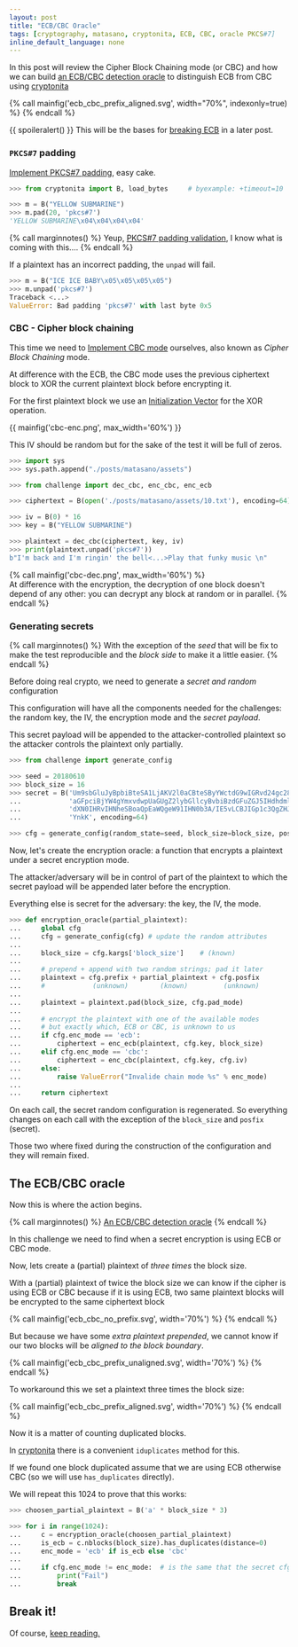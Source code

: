 ```yaml
---
layout: post
title: "ECB/CBC Oracle"
tags: [cryptography, matasano, cryptonita, ECB, CBC, oracle PKCS#7]
inline_default_language: none
---
```


In this post will review the Cipher Block Chaining mode (or CBC)
and how we can build
[an ECB/CBC detection oracle](https://cryptopals.com/sets/2/challenges/11)
to distinguish ECB from CBC using
[cryptonita](https://pypi.org/project/cryptonita/)

{% call mainfig('ecb_cbc_prefix_aligned.svg', width="70%", indexonly=true) %}
{% endcall %}

{{ spoileralert() }}
This will be the bases for [breaking ECB](/articles/2018/06/10/Breaking-ECB.html)
in a later post.<!--more-->

### ``PKCS#7`` padding

[Implement PKCS#7 padding](https://cryptopals.com/sets/2/challenges/9),
easy cake.

```python
>>> from cryptonita import B, load_bytes     # byexample: +timeout=10

>>> m = B("YELLOW SUBMARINE")
>>> m.pad(20, 'pkcs#7')
'YELLOW SUBMARINE\x04\x04\x04\x04'
```

{% call marginnotes() %}
Yeup, [PKCS#7 padding validation](https://cryptopals.com/sets/2/challenges/15),
I know what is coming with this....
{% endcall %}

If a plaintext has an incorrect padding, the ``unpad`` will fail.

```python
>>> m = B("ICE ICE BABY\x05\x05\x05\x05")
>>> m.unpad('pkcs#7')
Traceback <...>
ValueError: Bad padding 'pkcs#7' with last byte 0x5
```

### CBC - Cipher block chaining

This time we need to [Implement CBC mode](https://cryptopals.com/sets/2/challenges/10)
ourselves, also known as *Cipher Block Chaining* mode.

At difference with the ECB, the CBC mode uses the previous ciphertext block
to XOR the current plaintext block before encrypting it.

For the first plaintext block we use an
[Initialization Vector](https://en.wikipedia.org/wiki/Initialization_vector)
for the XOR operation.

{{ mainfig('cbc-enc.png', max_width='60%') }}

This IV should be random but for the sake of the test it
will be full of zeros.


```python
>>> import sys
>>> sys.path.append("./posts/matasano/assets")

>>> from challenge import dec_cbc, enc_cbc, enc_ecb

>>> ciphertext = B(open('./posts/matasano/assets/10.txt'), encoding=64)

>>> iv = B(0) * 16
>>> key = B("YELLOW SUBMARINE")

>>> plaintext = dec_cbc(ciphertext, key, iv)
>>> print(plaintext.unpad('pkcs#7'))
b"I'm back and I'm ringin' the bell<...>Play that funky music \n"
```

{% call mainfig('cbc-dec.png', max_width='60%') %}
<br />
At difference with the encryption, the decryption of one block doesn&apos;t depend of any other:
you can decrypt any block at random or in parallel.
{% endcall %}

### Generating secrets

{% call marginnotes() %}
With the exception of the *seed* that will be fix to make the test
reproducible and the *block side* to make it a little easier.
{% endcall %}

Before doing real crypto, we need to generate a
*secret and random* configuration

This configuration will have all the components needed for the challenges:
the random key, the IV, the encryption mode and the *secret payload*.

This secret payload will be appended to the attacker-controlled plaintext
so the attacker controls the plaintext only partially.

```python
>>> from challenge import generate_config

>>> seed = 20180610
>>> block_size = 16
>>> secret = B('Um9sbGluJyBpbiBteSA1LjAKV2l0aCBteSByYWctdG9wIGRvd24gc28gbXkg' +
...            'aGFpciBjYW4gYmxvdwpUaGUgZ2lybGllcyBvbiBzdGFuZGJ5IHdhdmluZyBq' +
...            'dXN0IHRvIHNheSBoaQpEaWQgeW91IHN0b3A/IE5vLCBJIGp1c3QgZHJvdmUg' +
...            'YnkK', encoding=64)

>>> cfg = generate_config(random_state=seed, block_size=block_size, posfix=secret)
```

Now, let's create the encryption oracle: a function that encrypts
a plaintext under a secret encryption mode.

The attacker/adversary will be in control of part of the plaintext to which
the secret payload will be appended later before the encryption.

Everything else is secret for the adversary: the key, the IV, the mode.

```python
>>> def encryption_oracle(partial_plaintext):
...     global cfg
...     cfg = generate_config(cfg) # update the random attributes
...
...     block_size = cfg.kargs['block_size']    # (known)
...
...     # prepend + append with two random strings; pad it later
...     plaintext = cfg.prefix + partial_plaintext + cfg.posfix
...     #            (unknown)        (known)         (unknown)
...
...     plaintext = plaintext.pad(block_size, cfg.pad_mode)
...
...     # encrypt the plaintext with one of the available modes
...     # but exactly which, ECB or CBC, is unknown to us
...     if cfg.enc_mode == 'ecb':
...         ciphertext = enc_ecb(plaintext, cfg.key, block_size)
...     elif cfg.enc_mode == 'cbc':
...         ciphertext = enc_cbc(plaintext, cfg.key, cfg.iv)
...     else:
...         raise ValueError("Invalide chain mode %s" % enc_mode)
...
...     return ciphertext
```

On each call, the secret random configuration is regenerated. So everything
changes on each call with the exception of the ``block_size`` and
``posfix`` (secret).

Those two where fixed during the construction of the configuration and they will
remain fixed.

## The ECB/CBC oracle

Now this is where the action begins.

{% call marginnotes() %}
[An ECB/CBC detection oracle](https://cryptopals.com/sets/2/challenges/11)
{% endcall %}

In this challenge
we need to find when a secret encryption is using ECB or CBC mode.

Now, lets create a (partial) plaintext of *three times* the block size.

With a (partial) plaintext of twice the block size we can know if
the cipher is using ECB or CBC because if it is using ECB, two same
plaintext blocks will be encrypted to the same ciphertext block

{% call mainfig('ecb_cbc_no_prefix.svg', width='70%') %}
{% endcall %}

But because we have some *extra plaintext prepended*, we cannot know if our
two blocks will be *aligned to the block boundary*.

{% call mainfig('ecb_cbc_prefix_unaligned.svg', width='70%') %}
{% endcall %}

To workaround this we set a plaintext three times the block size:

{% call mainfig('ecb_cbc_prefix_aligned.svg', width='70%') %}
{% endcall %}

Now it is a matter of counting duplicated blocks.

In [cryptonita](https://pypi.org/project/cryptonita/) there is
a convenient ``iduplicates`` method for this.

If we found one block duplicated assume that we are using ECB
otherwise CBC (so we will use ``has_duplicates`` directly).

We will repeat this 1024 to prove that this works:

```python
>>> choosen_partial_plaintext = B('a' * block_size * 3)

>>> for i in range(1024):
...     c = encryption_oracle(choosen_partial_plaintext)
...     is_ecb = c.nblocks(block_size).has_duplicates(distance=0)
...     enc_mode = 'ecb' if is_ecb else 'cbc'
...
...     if cfg.enc_mode != enc_mode:  # is the same that the secret cfg chose?
...         print("Fail")
...         break
```

## Break it!

Of course, [keep reading.](/articles/2018/06/10/Breaking-ECB.html)

